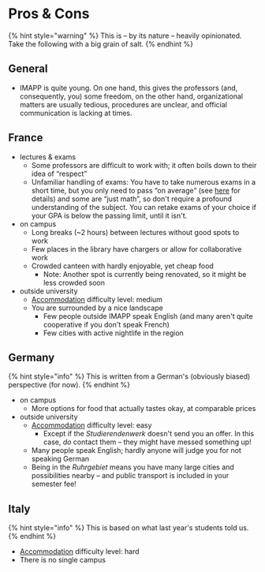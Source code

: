 # Pros & Cons

{% hint style="warning" %}
This is – by its nature – heavily opinionated. Take the following with a big grain of salt.
{% endhint %}

## General

* IMAPP is quite young. On one hand, this gives the professors (and, consequently, you) some freedom, on the other hand, organizational matters are usually tedious, procedures are unclear, and official communication is lacking at times.

## France

* lectures & exams
  * Some professors are difficult to work with; it often boils down to their idea of “respect”
  * Unfamiliar handling of exams: You have to take numerous exams in a short time, but you only need to pass “on average” (see [here](france/courses/) for details) and some are “just math”, so don't require a profound understanding of the subject. You can retake exams of your choice if your GPA is below the passing limit, until it isn't.
* on campus
  * Long breaks (\~2 hours) between lectures without good spots to work
  * Few places in the library have chargers or allow for collaborative work
  * Crowded canteen with hardly enjoyable, yet cheap food
    * Note: Another spot is currently being renovated, so it might be less crowded soon
* outside university
  * [Accommodation](<France/Accommodation in France.md>) difficulty level: medium
  * You are surrounded by a nice landscape
    * Few people outside IMAPP speak English (and many aren't quite cooperative if you don't speak French)
    * Few cities with active nightlife in the region

## Germany

{% hint style="info" %}
This is written from a German's (obviously biased) perspective (for now).
{% endhint %}

* on campus
  * More options for food that actually tastes okay, at comparable prices
* outside university
  * [Accommodation](<Germany/Accommodation in Germany.md>) difficulty level: easy
    * Except if the _Studierendenwerk_ doesn't send you an offer. In this case, _do_ contact them – they might have messed something up!
  * Many people speak English; hardly anyone will judge you for not speaking German
  * Being in the _Ruhrgebiet_ means you have many large cities and possibilities nearby – and public transport is included in your semester fee!

## Italy

{% hint style="info" %}
This is based on what last year's students told us.
{% endhint %}

* [Accommodation](<Italy/Accommodation in Italy.md>) difficulty level: hard
* There is no single campus
